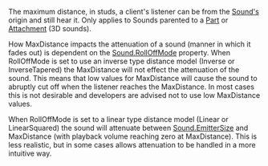 The maximum distance, in studs, a client's listener can be from the
[Sound's](https://create.roblox.com/docs/reference/engine/classes/Sound) origin and still hear it. Only applies to Sounds parented
to a [Part](https://create.roblox.com/docs/reference/engine/classes/Part) or [Attachment](https://create.roblox.com/docs/reference/engine/classes/Attachment) (3D sounds).

How MaxDistance impacts the attenuation of a sound (manner in which it
fades out) is dependent on the [Sound.RollOffMode](https://create.roblox.com/docs/reference/engine/classes/Sound#RollOffMode) property. When
RollOffMode is set to use an inverse type distance model (Inverse or
InverseTapered) the MaxDistance will not effect the attenuation of the
sound. This means that low values for MaxDistance will cause the sound to
abruptly cut off when the listener reaches the MaxDistance. In most cases
this is not desirable and developers are advised not to use low
MaxDistance values.

When RollOffMode is set to a linear type distance model (Linear or
LinearSquared) the sound will attenuate between [Sound.EmitterSize](https://create.roblox.com/docs/reference/engine/classes/Sound#EmitterSize) and
MaxDistance (with playback volume reaching zero at MaxDistance). This is
less realistic, but in some cases allows attenuation to be handled in a
more intuitive way.